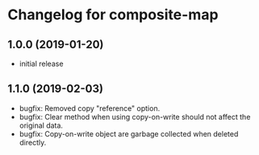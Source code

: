 # Changelog for composite-map

## 1.0.0 (2019-01-20)

-   initial release

## 1.1.0 (2019-02-03)

-   bugfix: Removed copy "reference" option.
-   bugfix: Clear method when using copy-on-write should not affect the original data.
-   bugfix: Copy-on-write object are garbage collected when deleted directly.
